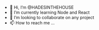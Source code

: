 - 👋 Hi, I’m @HADESINTHEHOUSE
- 🌱 I’m currently learning Node and React
- 💞️ I’m looking to collaborate on any project 
- 📫 How to reach me ...

<!---
HADESINTHEHOUSE/HADESINTHEHOUSE is a ✨ special ✨ repository because its `README.md` (this file) appears on your GitHub profile.
You can click the Preview link to take a look at your changes.
--->

